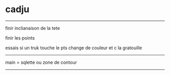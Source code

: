 # cadju


-------------------------------

finir inclianaison de la tete

finir les points

essais si un truk touche le pts change de couleur et c la gratouille










------------------------------

main = sqlette ou zone de contour


-----------------------------


